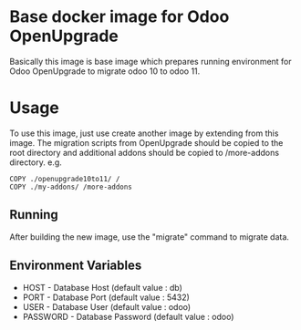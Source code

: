 # Base docker image for Odoo OpenUpgrade
Basically this image is base image which prepares running environment for Odoo OpenUpgrade to migrate odoo 10 to odoo 11.

# Usage
To use this image, just use create another image by extending from this image. The migration scripts from OpenUpgrade should be copied to the root directory and additional addons should be copied to /more-addons directory. e.g.

    COPY ./openupgrade10to11/ /
    COPY ./my-addons/ /more-addons

## Running
After building the new image, use the "migrate" command to migrate data.

## Environment Variables
* HOST - Database Host (default value : db)
* PORT - Database Port (default value : 5432)
* USER - Database User (default value : odoo)
* PASSWORD - Database Password (default value : odoo)
